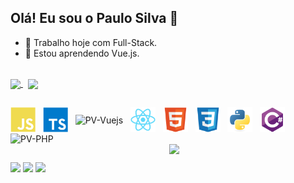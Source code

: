 ## Olá! Eu sou o Paulo Silva 👋

- 🔭 Trabalho hoje com Full-Stack.
- 🌱 Estou aprendendo Vue.js.
<div style="display: inline_block"><br>
  <a href="https://github.com/anuraghazra/github-readme-stats">
    <img align="center" src="https://github-readme-stats.vercel.app/api?username=umizin&card_width=320&theme=calm&hide=stars" />
  </a>
  &nbsp;
  <a href="https://github.com/anuraghazra/convoychat">
    <img align="center" src="https://github-readme-stats.vercel.app/api/top-langs?username=umizin&layout=compact&langs_count=8&card_width=320&theme=calm" />
  </a>
</div>

 ##

<div>
  <img align="center" alt="PV-Js" height="40" width="40" src="https://raw.githubusercontent.com/devicons/devicon/master/icons/javascript/javascript-plain.svg">
  &nbsp;
  <img align="center" alt="PV-Ts" height="40" width="40" src="https://raw.githubusercontent.com/devicons/devicon/master/icons/typescript/typescript-plain.svg">
  &nbsp;
  <img align="center" alt="PV-Vuejs" height="40" width="40" src="https://raw.githubusercontent.com/marwin1991/profile-technology-icons/refs/heads/main/icons/vue_js.png">
  &nbsp;
  <img align="center" alt="PV-React" height="40" width="40" src="https://raw.githubusercontent.com/devicons/devicon/master/icons/react/react-original.svg">
  &nbsp;
  <img align="center" alt="PV-HTML" height="40" width="40" src="https://raw.githubusercontent.com/devicons/devicon/master/icons/html5/html5-original.svg">
  &nbsp;
  <img align="center" alt="PV-CSS" height="40" width="40" src="https://raw.githubusercontent.com/devicons/devicon/master/icons/css3/css3-original.svg">
  &nbsp;
  <img align="center" alt="PV-Python" height="40" width="40" src="https://raw.githubusercontent.com/devicons/devicon/master/icons/python/python-original.svg">
  &nbsp;
  <img align="center" alt="PV-Csharp" height="40" width="40" src="https://raw.githubusercontent.com/devicons/devicon/master/icons/csharp/csharp-original.svg">
  &nbsp;
  <img align="center" alt="PV-PHP" height="40" width="40" src="https://raw.githubusercontent.com/jmnote/z-icons/master/svg/php.svg">
</div>
          <img align="right" src="https://gifdb.com/images/high/umiko-ahagon-desktop-programming-eg5f8g2281ekfhde.gif" width="250" />

##   
  <a href="https://www.instagram.com/paulojeon" target="_blank"><img src="https://img.shields.io/badge/-Instagram-%23E4405F?style=for-the-badge&logo=instagram&logoColor=white" target="_blank"></a>
    <a href = "mailto:pv_silva@id.uff.br"><img src="https://img.shields.io/badge/-Gmail-%23333?style=for-the-badge&logo=gmail&logoColor=white" target="_blank"></a>
  <a href="https://www.linkedin.com/in/paulo-silva-844448287" target="_blank"><img src="https://img.shields.io/badge/-LinkedIn-%230077B5?style=for-the-badge&logo=linkedin&logoColor=white" target="_blank"></a>





